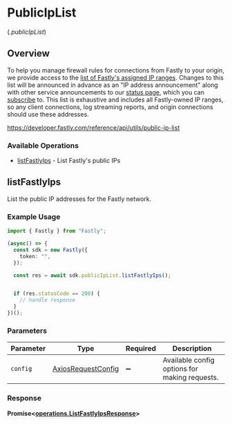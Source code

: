 # PublicIpList
(*.publicIpList*)

## Overview

To help you manage firewall rules for connections from Fastly to your origin, we provide access to the [list of Fastly's assigned IP ranges](https://api.fastly.com/public-ip-list). Changes to this list will be announced in advance as an "IP address announcement" along with other service announcements to our [status page](https://fastlystatus.com/), which you can [subscribe](https://docs.fastly.com/en/guides/fastlys-network-status#subscribing-to-notifications) to. This list is exhaustive and includes all Fastly-owned IP ranges, so any client connections, log streaming reports, and origin connections should use these addresses.

<https://developer.fastly.com/reference/api/utils/public-ip-list>
### Available Operations

* [listFastlyIps](#listfastlyips) - List Fastly's public IPs

## listFastlyIps

List the public IP addresses for the Fastly network.

### Example Usage

```typescript
import { Fastly } from "Fastly";

(async() => {
  const sdk = new Fastly({
    token: "",
  });

  const res = await sdk.publicIpList.listFastlyIps();


  if (res.statusCode == 200) {
    // handle response
  }
})();
```

### Parameters

| Parameter                                                    | Type                                                         | Required                                                     | Description                                                  |
| ------------------------------------------------------------ | ------------------------------------------------------------ | ------------------------------------------------------------ | ------------------------------------------------------------ |
| `config`                                                     | [AxiosRequestConfig](https://axios-http.com/docs/req_config) | :heavy_minus_sign:                                           | Available config options for making requests.                |


### Response

**Promise<[operations.ListFastlyIpsResponse](../../models/operations/listfastlyipsresponse.md)>**

